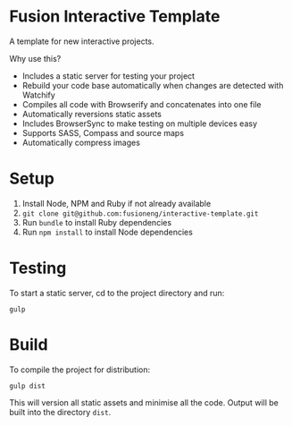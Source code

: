 Fusion Interactive Template
===========================
A template for new interactive projects.

Why use this?
- Includes a static server for testing your project
- Rebuild your code base automatically when changes are detected with Watchify
- Compiles all code with Browserify and concatenates into one file
- Automatically reversions static assets
- Includes BrowserSync to make testing on multiple devices easy
- Supports SASS, Compass and source maps
- Automatically compress images

Setup
=====
1. Install Node, NPM and Ruby if not already available
2. `git clone git@github.com:fusioneng/interactive-template.git`
3. Run `bundle` to install Ruby dependencies
4. Run `npm install` to install Node dependencies

Testing
=======
To start a static server, cd to the project directory and run:

	gulp

Build
=====
To compile the project for distribution:

	gulp dist

This will version all static assets and minimise all the code. Output will be built into the directory `dist`.